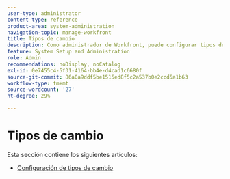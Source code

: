 ```yaml
---
user-type: administrator
content-type: reference
product-area: system-administration
navigation-topic: manage-workfront
title: Tipos de cambio
description: Como administrador de Workfront, puede configurar tipos de cambio de divisa en Workfront.
feature: System Setup and Administration
role: Admin
recommendations: noDisplay, noCatalog
exl-id: 0e7455c4-5f31-4164-bb4e-d4cad1c6680f
source-git-commit: 86a0a9ddf5be1515ed8f5c2a537b0e2ccd5a1b63
workflow-type: tm+mt
source-wordcount: '27'
ht-degree: 29%

---
```


# Tipos de cambio

Esta sección contiene los siguientes artículos:

* [Configuración de tipos de cambio](../../../administration-and-setup/manage-workfront/exchange-rates/set-up-exchange-rates.md)
